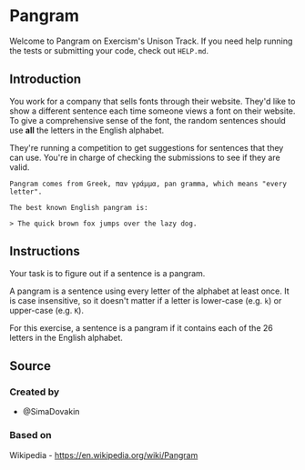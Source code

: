 # Pangram

Welcome to Pangram on Exercism's Unison Track.
If you need help running the tests or submitting your code, check out `HELP.md`.

## Introduction

You work for a company that sells fonts through their website.
They'd like to show a different sentence each time someone views a font on their website.
To give a comprehensive sense of the font, the random sentences should use **all** the letters in the English alphabet.

They're running a competition to get suggestions for sentences that they can use.
You're in charge of checking the submissions to see if they are valid.

~~~~exercism/note
Pangram comes from Greek, παν γράμμα, pan gramma, which means "every letter".

The best known English pangram is:

> The quick brown fox jumps over the lazy dog.
~~~~

## Instructions

Your task is to figure out if a sentence is a pangram.

A pangram is a sentence using every letter of the alphabet at least once.
It is case insensitive, so it doesn't matter if a letter is lower-case (e.g. `k`) or upper-case (e.g. `K`).

For this exercise, a sentence is a pangram if it contains each of the 26 letters in the English alphabet.

## Source

### Created by

- @SimaDovakin

### Based on

Wikipedia - https://en.wikipedia.org/wiki/Pangram